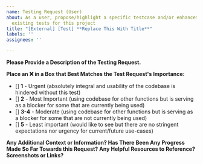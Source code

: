 ```yaml
---
name: Testing Request (User)
about: As a user, propose/highlight a specific testcase and/or enhancement to the
  existing tests for this project
title: "[External] [Test] **Replace This With Title**"
labels: ''
assignees: ''

---
```


**Please Provide a Description of the Testing Request.**

**Place an :x: in a Box that Best Matches the Test Request's Importance:**
* [] **1** - Urgent (absolutely integral and usability of the codebase is hindered without this test)
* [] **2** - Most Important (using codebase for other functions but is serving as a blocker for some that are currently being used)
* [] **3-4** - Moderate (using codebase for other functions but is serving as a blocker for some that are not currently being used)
* [] **5** - Least important (would like to see but there are no stringent expectations nor urgency for current/future use-cases)&nbsp;

**Any Additional Context or Information? Has There Been Any Progress Made So Far Towards this Request? Any Helpful Resources to Reference? Screenshots or Links?**
